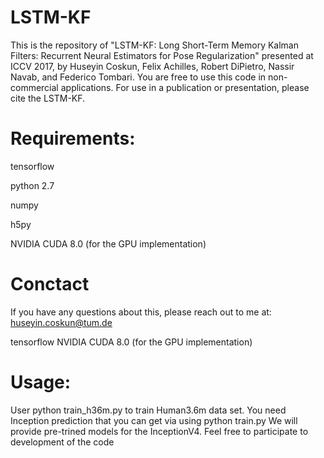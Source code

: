# LSTM-KF

This is the repository of "LSTM-KF: Long Short-Term Memory Kalman Filters: Recurrent Neural Estimators for Pose Regularization" presented at ICCV 2017, by Huseyin Coskun, Felix Achilles, Robert DiPietro, Nassir Navab, and Federico Tombari.
You are free to use this code in non-commercial applications. For use in a publication or presentation, please cite the LSTM-KF.

# Requirements:
tensorflow

python 2.7

numpy

h5py

NVIDIA CUDA 8.0 (for the GPU implementation)

# Conctact
If you have any questions about this, please reach out to me at:
huseyin.coskun@tum.de


tensorflow
NVIDIA CUDA 8.0 (for the GPU implementation)

# Usage:
User python train_h36m.py to train Human3.6m data set. You need Inception prediction that you can get via using python train.py
We will provide pre-trined models for the InceptionV4.
Feel free to participate to development of the code


